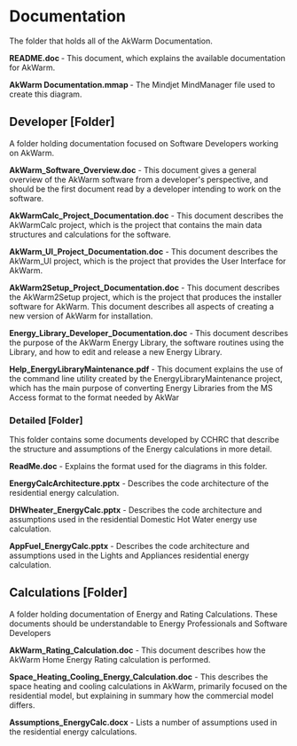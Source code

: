 <h1> Documentation </h1>
The folder that holds all of the AkWarm Documentation.

<B>README.doc </B> - This document, which explains the available documentation for AkWarm.

<B> AkWarm Documentation.mmap </B> - The Mindjet MindManager file used to create this diagram.

<h2> Developer [Folder]</h2>
A folder holding documentation focused on Software Developers working on AkWarm.

<B>AkWarm\_Software\_Overview.doc</B> - This document gives a general overview of the AkWarm software from a developer's perspective, and should be the first document read by a developer intending to work on the software.

<B>AkWarmCalc\_Project\_Documentation.doc</B> - This document describes the AkWarmCalc project, which is the project that contains the main data structures and calculations for the software.

<B>AkWarm\_UI\_Project\_Documentation.doc</B> - This document describes the AkWarm\_UI project, which is the project that provides the User Interface for AkWarm.

<B>AkWarm2Setup\_Project\_Documentation.doc</B> - This document describes the AkWarm2Setup project, which is the project that produces the installer software for AkWarm. This document describes all aspects of creating a new version of AkWarm for installation.

<B>Energy\_Library\_Developer\_Documentation.doc</B> - This document describes the purpose of the AkWarm Energy Library, the software routines using the Library, and how to edit and release a new Energy Library.

<B>Help_EnergyLibraryMaintenance.pdf</B> - This document explains the use of the command line utility created by the EnergyLibraryMaintenance project, which has the main purpose of converting Energy Libraries from the MS Access format to the format needed by AkWar

<H3>Detailed [Folder]</H3>
This folder contains some documents developed by CCHRC that describe the structure and assumptions of the Energy calculations in more detail.

<B>ReadMe.doc</B> - Explains the format used for the diagrams in this folder.

<B>EnergyCalcArchitecture.pptx</B> - Describes the code architecture of the residential energy calculation.

<B>DHWheater\_EnergyCalc.pptx</B> - Describes the code architecture and assumptions used in the residential Domestic Hot Water energy use calculation.

<B>AppFuel\_EnergyCalc.pptx</B> - Describes the code architecture and assumptions used in the Lights and Appliances residential energy calculation.

<h2>Calculations [Folder]</h2>
A folder holding documentation of Energy and Rating Calculations. These documents should be understandable to Energy Professionals and Software Developers

<B>AkWarm\_Rating\_Calculation.doc</B> - This document describes how the AkWarm Home Energy Rating calculation is performed.

<B>Space\_Heating\_Cooling\_Energy\_Calculation.doc</B> - This describes the space heating and cooling calculations in AkWarm, primarily focused on the residential model, but explaining in summary how the commercial model differs.

<B>Assumptions\_EnergyCalc.docx</B> - Lists a number of assumptions used in the residential energy calculations.
